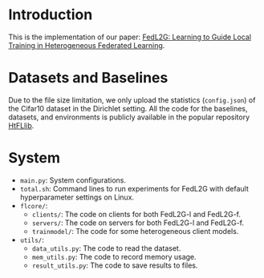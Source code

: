 # Introduction

This is the implementation of our paper: [FedL2G: Learning to Guide Local Training in Heterogeneous Federated Learning](). 


# Datasets and Baselines

Due to the file size limitation, we only upload the statistics (`config.json`) of the Cifar10 dataset in the Dirichlet setting. All the code for the baselines, datasets, and environments is publicly available in the popular repository [HtFLlib](https://github.com/TsingZ0/HtFLlib). 


# System

- `main.py`: System configurations. 
- `total.sh`: Command lines to run experiments for FedL2G with default hyperparameter settings on Linux. 
- `flcore/`: 
    - `clients/`: The code on clients for both FedL2G-l and FedL2G-f. 
    - `servers/`: The code on servers for both FedL2G-l and FedL2G-f. 
    - `trainmodel/`: The code for some heterogeneous client models. 
- `utils/`:
    - `data_utils.py`: The code to read the dataset. 
    - `mem_utils.py`: The code to record memory usage. 
    - `result_utils.py`: The code to save results to files. 
